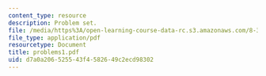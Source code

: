```yaml
---
content_type: resource
description: Problem set.
file: /media/https%3A/open-learning-course-data-rc.s3.amazonaws.com/8-325-relativistic-quantum-field-theory-iii-spring-2003/d7a0a206525543f4582649c2ecd98302_problems1.pdf
file_type: application/pdf
resourcetype: Document
title: problems1.pdf
uid: d7a0a206-5255-43f4-5826-49c2ecd98302
---
```


